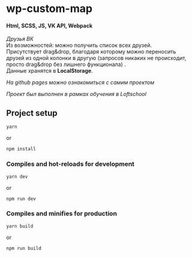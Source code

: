 # wp-custom-map

#### Html, SCSS, JS, VK API, Webpack



<em>Друзья ВК</em>\
 Из возможностей: можно получить список всех друзей.\
 Присутствует drag&drop, благодаря которому можно переносить друзей из одной колонки в другую (запросов никаких не происходит, просто drag&drop без лишнего функционала) .\
 Данные хранятся в <b>LocalStorage</b>.


<em>На github pages можно ознакомиться с самим проектом</em>




<em>Проект был выполнен в рамках обучения в Loftschool</em>


## Project setup
```
yarn
```
or
```
npm install
```


### Compiles and hot-reloads for development
```
yarn dev
```
or
```
npm run dev
```

### Compiles and minifies for production
```
yarn build
```
or
```
npm run build
```
